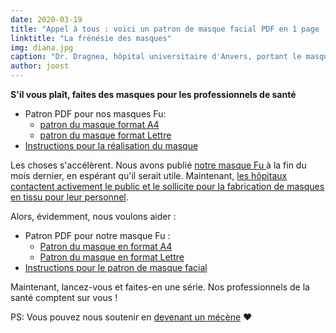```yaml
---
date: 2020-03-19
title: "Appel à tous : voici un patron de masque facial PDF en 1 page ; maintenant, fabriquez-en quelques uns et aidez à vaincre cette chose"
linktitle: "La frénésie des masques"
img: diana.jpg
caption: "Dr. Dragnea, hôpital universitaire d'Anvers, portant le masque facial Fu"
author: joost
---
```


<Note>

**S'il vous plaît, faites des masques pour les professionnels de santé**


 - Patron PDF pour nos masques Fu:
   - [patron du masque format A4](/fu-facemask-freesewing.org.a4.fr.pdf)
   - [patron du masque format Lettre](/fu-facemask-freesewing.org.letter.fr.pdf)
 - [Instructions pour la réalisation du masque](/docs/patterns/fu/instructions/)

</Note>

<YouTube id='VcQ69_ANsRA' />

Les choses s'accélèrent. Nous avons publié [notre masque Fu ](/designs/fu/) à la fin du mois dernier, en espérant qu'il serait utile. Maintenant, [les hôpitaux contactent activement le public et le sollicite pour la fabrication de masques en tissu pour leur personnel](https://www.uza.be/mondmaskers).

Alors, évidemment, nous voulons aider :

 - Patron PDF pour notre masque Fu :
   - [Patron du masque en format A4](/fu-facemask-freesewing.org.a4.fr.pdf)
   - [Patron du masque en format Lettre](/fu-facemask-freesewing.org.letter.fr.pdf)
 - [Instructions pour le patron de masque facial](/docs/patterns/fu/instructions/)

Maintenant, lancez-vous et faites-en une série. Nos professionnels de la santé comptent sur vous !

<Note>

PS: Vous pouvez nous soutenir en [devenant un mécène](/patrons/join/) ❤
</Note>

